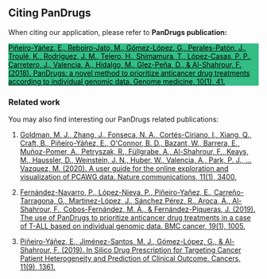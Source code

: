 ## Citing PanDrugs

When citing our application, please refer to **PanDrugs publication:**

<div class="alert alert-warning" style='background-color:#34BD85'>
    <a href="https://doi.org/10.1186/s13073-018-0546-1" target="_blank" style="color:#000000">Piñeiro-Yáñez, E., Reboiro-Jato, M., Gómez-López, G., Perales-Patón, J., Troulé, K., Rodríguez, J. M., Tejero, H., Shimamura, T., López-Casas, P. P., Carretero, J., Valencia, A., Hidalgo, M., Glez-Peña, D., & Al-Shahrour, F. (2018). PanDrugs: a novel method to prioritize anticancer drug treatments according to individual genomic data. Genome medicine, 10(1), 41.</a>
</div>

### Related work
You may also find interesting our PanDrugs related publications:

1. [Goldman, M. J., Zhang, J., Fonseca, N. A., Cortés-Ciriano, I., Xiang, Q., Craft, B., Piñeiro-Yáñez, E., O'Connor, B. D., Bazant, W., Barrera, E., Muñoz-Pomer, A., Petryszak, R., Füllgrabe, A., Al-Shahrour, F., Keays, M., Haussler, D., Weinstein, J. N., Huber, W., Valencia, A., Park, P. J., … Vazquez, M. (2020). A user guide for the online exploration and visualization of PCAWG data. Nature communications, 11(1), 3400.](https://doi.org/10.1038/s41467-020-16785-6)

2. [Fernández-Navarro, P., López-Nieva, P., Piñeiro-Yañez, E., Carreño-Tarragona, G., Martinez-López, J., Sánchez Pérez, R., Aroca, Á., Al-Shahrour, F., Cobos-Fernández, M. Á., & Fernández-Piqueras, J. (2019). The use of PanDrugs to prioritize anticancer drug treatments in a case of T-ALL based on individual genomic data. BMC cancer, 19(1), 1005.](https://doi.org/10.1186/s12885-019-6209-9)

3. [Piñeiro-Yáñez, E., Jiménez-Santos, M. J., Gómez-López, G., & Al-Shahrour, F. (2019). In Silico Drug Prescription for Targeting Cancer Patient Heterogeneity and Prediction of Clinical Outcome. Cancers, 11(9), 1361.](https://doi.org/10.3390/cancers11091361)

